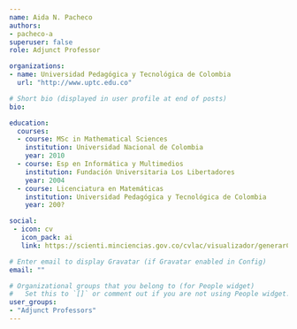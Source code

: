 ```yaml
---
name: Aida N. Pacheco
authors:
- pacheco-a
superuser: false
role: Adjunct Professor

organizations:
- name: Universidad Pedagógica y Tecnológica de Colombia
  url: "http://www.uptc.edu.co"

# Short bio (displayed in user profile at end of posts)
bio: 

education:
  courses:
  - course: MSc in Mathematical Sciences
    institution: Universidad Nacional de Colombia
    year: 2010
  - course: Esp en Informática y Multimedios
    institution: Fundación Universitaria Los Libertadores
    year: 2004
  - course: Licenciatura en Matemáticas
    institution: Universidad Pedagógica y Tecnológica de Colombia
    year: 200?

social:
 - icon: cv
   icon_pack: ai
   link: https://scienti.minciencias.gov.co/cvlac/visualizador/generarCurriculoCv.do?cod_rh=0000460826

# Enter email to display Gravatar (if Gravatar enabled in Config)
email: ""

# Organizational groups that you belong to (for People widget)
#   Set this to `[]` or comment out if you are not using People widget.
user_groups:
- "Adjunct Professors"
---
```


